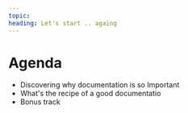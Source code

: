 ```yaml
---
topic: 
heading: Let's start .. againg
---
```


# Agenda

- Discovering why documentation is so Important
- What's the recipe of a good documentatio
- Bonus track